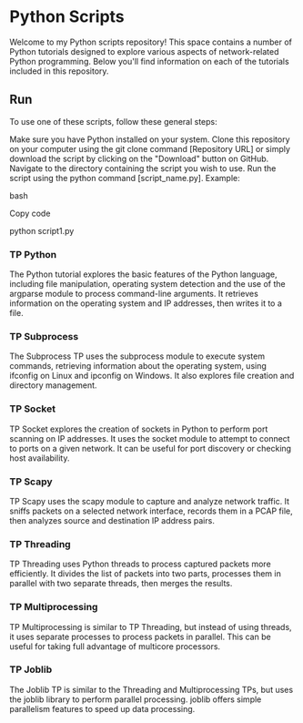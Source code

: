# Python Scripts
Welcome to my Python scripts repository! This space contains a number of Python tutorials designed to explore various aspects of network-related Python programming. Below you'll find information on each of the tutorials included in this repository.

## Run
To use one of these scripts, follow these general steps:

Make sure you have Python installed on your system.
Clone this repository on your computer using the git clone command [Repository URL] or simply download the script by clicking on the "Download" button on GitHub.
Navigate to the directory containing the script you wish to use.
Run the script using the python command [script_name.py].
Example:

bash

Copy code

python script1.py

### TP Python
The Python tutorial explores the basic features of the Python language, including file manipulation, operating system detection and the use of the argparse module to process command-line arguments. It retrieves information on the operating system and IP addresses, then writes it to a file.

### TP Subprocess
The Subprocess TP uses the subprocess module to execute system commands, retrieving information about the operating system, using ifconfig on Linux and ipconfig on Windows. It also explores file creation and directory management.

### TP Socket
TP Socket explores the creation of sockets in Python to perform port scanning on IP addresses. It uses the socket module to attempt to connect to ports on a given network. It can be useful for port discovery or checking host availability.

### TP Scapy
TP Scapy uses the scapy module to capture and analyze network traffic. It sniffs packets on a selected network interface, records them in a PCAP file, then analyzes source and destination IP address pairs.

### TP Threading
TP Threading uses Python threads to process captured packets more efficiently. It divides the list of packets into two parts, processes them in parallel with two separate threads, then merges the results.

### TP Multiprocessing
TP Multiprocessing is similar to TP Threading, but instead of using threads, it uses separate processes to process packets in parallel. This can be useful for taking full advantage of multicore processors.

### TP Joblib
The Joblib TP is similar to the Threading and Multiprocessing TPs, but uses the joblib library to perform parallel processing. joblib offers simple parallelism features to speed up data processing.

